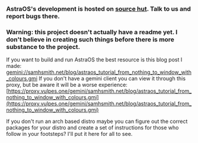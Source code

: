 ### AstraOS's development is hosted on [source hut](https://sr.ht/~samhsmith/AstraOS/). Talk to us and report bugs there.
### Warning: this project doesn't actually have a readme yet. I don't believe in creating such things before there is more substance to the project. 

If you want to build and run AstraOS the best resource is this blog post I made: [gemini://samhsmith.net/blog/astraos_tutorial_from_nothing_to_window_with_colours.gmi](gemini://samhsmith.net/blog/astraos_tutorial_from_nothing_to_window_with_colours.gmi)
If you don't have a gemini client you can view it through this proxy, but be aware it will be a worse experience: [https://proxy.vulpes.one/gemini/samhsmith.net/blog/astraos_tutorial_from_nothing_to_window_with_colours.gmi](https://proxy.vulpes.one/gemini/samhsmith.net/blog/astraos_tutorial_from_nothing_to_window_with_colours.gmi)

If you don't run an arch based distro maybe you can figure out the correct packages for your distro and create a set of instructions for those who follow in your footsteps?
I'll put it here for all to see.
